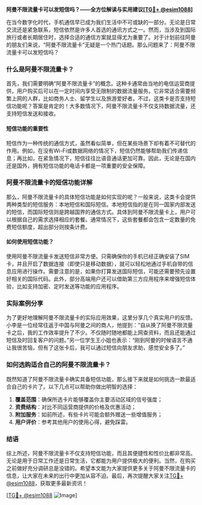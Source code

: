 **阿曼不限流量卡可以发短信吗？——全方位解读与实用建议[[TG💪+ @esim1088](https://t.me/s/esim1088)]**

在当今数字化时代，手机通信早已成为我们生活中不可或缺的一部分。无论是日常交流还是紧急联系，短信依然是许多人首选的通讯方式之一。然而，当涉及到国际旅行或者长期居住时，选择合适的通信方案就显得尤为重要了。对于计划前往阿曼的朋友们来说，“阿曼不限流量卡”无疑是一个热门话题。那么问题来了：阿曼不限流量卡可以发短信吗？

### 什么是阿曼不限流量卡？

首先，我们需要明确“阿曼不限流量卡”的概念。这种卡通常由当地的电信运营商提供，用户购买后可以在一定时间内享受无限制的数据流量服务。它非常适合需要频繁上网的人群，比如商务人士、留学生以及旅游爱好者。不过，这类卡是否支持短信功能呢？答案是肯定的！大多数情况下，阿曼不限流量卡不仅支持数据流量，还支持短信发送和接收。

#### 短信功能的重要性

短信作为一种传统的通信方式，虽然看似简单，但在某些场景下却有着不可替代的作用。例如，在没有Wi-Fi或数据网络的情况下，短信仍然能够帮助我们传递信息；再比如，在紧急情况下，短信往往比语音通话更加可靠。因此，无论是在国内还是国外，拥有短信功能的电话卡都是一项重要的安全保障。

### 阿曼不限流量卡的短信功能详解

那么，阿曼不限流量卡的具体短信功能是如何实现的呢？一般来说，这类卡会提供两种类型的短信服务：本地短信和国际短信。本地短信指的是在同一国家内部发送的短信，而国际短信则是跨越国界的通信方式。具体到阿曼不限流量卡上，用户可以根据自己的需求选择相应的套餐。通常情况下，这些套餐都会包含一定数量的免费短信额度，超出部分则按条计费。

#### 如何使用短信功能？

使用阿曼不限流量卡发送短信非常方便。只需确保你的手机已经正确安装了SIM卡，并且开启了数据连接（即使只是移动数据），就可以轻松地通过手机自带的信息应用进行操作。需要注意的是，如果你打算发送国际短信，可能还需要预先设置好相关的国际代码。此外，部分高端用户还可以借助第三方应用程序来增强短信体验，比如支持加密、定时发送等功能的应用程序。

### 实际案例分享

为了更好地理解阿曼不限流量卡的实际应用效果，这里分享几个真实用户的反馈。小李是一位经常往返于中国与阿曼之间的商人，他提到：“自从换了阿曼不限流量卡之后，我的工作效率提升了不少。不仅随时随地都能上网查资料，而且还能通过短信及时回复客户的问题。”另一位学生王小姐也表示：“刚到阿曼的时候语言不通让我很苦恼，但有了这张卡后，我可以通过短信向朋友求助，感觉安全多了。”

### 如何选购适合自己的阿曼不限流量卡？

既然知道了阿曼不限流量卡确实具备短信功能，那么接下来就是如何挑选一款最适合自己的卡片了。以下几点可以帮助你做出明智的选择：

1. **覆盖范围**：确保所选卡片能够覆盖你主要活动区域的信号强度；
2. **资费结构**：对比不同运营商提供的价格及优惠活动；
3. **附加服务**：如前所述，有些卡片可能会额外赠送一些增值服务；
4. **用户评价**：参考其他用户的使用心得，避免踩雷。

### 结语

综上所述，阿曼不限流量卡不仅支持短信功能，而且其便捷性和性价比都非常高。无论是用于日常工作还是日常生活，它都能为用户提供极大的便利。当然，在购买之前做好充分调研总是没错的。希望本文能为大家提供更多关于阿曼不限流量卡的信息，让大家在未来的出行中更加从容不迫。最后，再次提醒大家关注[TG💪+ @esim1088](https://t.me/s/esim1088)，获取更多最新资讯！

[[TG💪+ @esim1088](https://t.me/s/esim1088) ![Image](https://i.postimg.cc/4NQfJmqS/Snipaste-2025-05-13-00-14-12.png)]